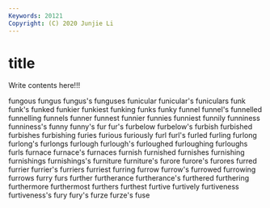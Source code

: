```yaml
---
Keywords: 20121
Copyright: (C) 2020 Junjie Li
---
```


# title

Write contents here!!!
 
fungous 
fungus 
fungus's
funguses 
funicular 
funicular's 
funiculars 
funk 
funk's 
funked 
funkier 
funkiest 
funking
funks 
funky 
funnel 
funnel's 
funnelled 
funnelling 
funnels 
funner 
funnest 
funnier
funnies 
funniest 
funnily 
funniness 
funniness's 
funny 
funny's 
fur 
fur's 
furbelow
furbelow's 
furbish 
furbished 
furbishes 
furbishing 
furies 
furious 
furiously 
furl 
furl's
furled 
furling 
furlong 
furlong's 
furlongs 
furlough 
furlough's 
furloughed 
furloughing 
furloughs
furls 
furnace 
furnace's 
furnaces 
furnish 
furnished 
furnishes 
furnishing 
furnishings 
furnishings's
furniture 
furniture's 
furore 
furore's 
furores 
furred 
furrier 
furrier's 
furriers 
furriest
furring 
furrow 
furrow's 
furrowed 
furrowing 
furrows 
furry 
furs 
further 
furtherance
furtherance's 
furthered 
furthering 
furthermore 
furthermost 
furthers 
furthest 
furtive 
furtively 
furtiveness
furtiveness's 
fury 
fury's 
furze 
furze's 
fuse 
